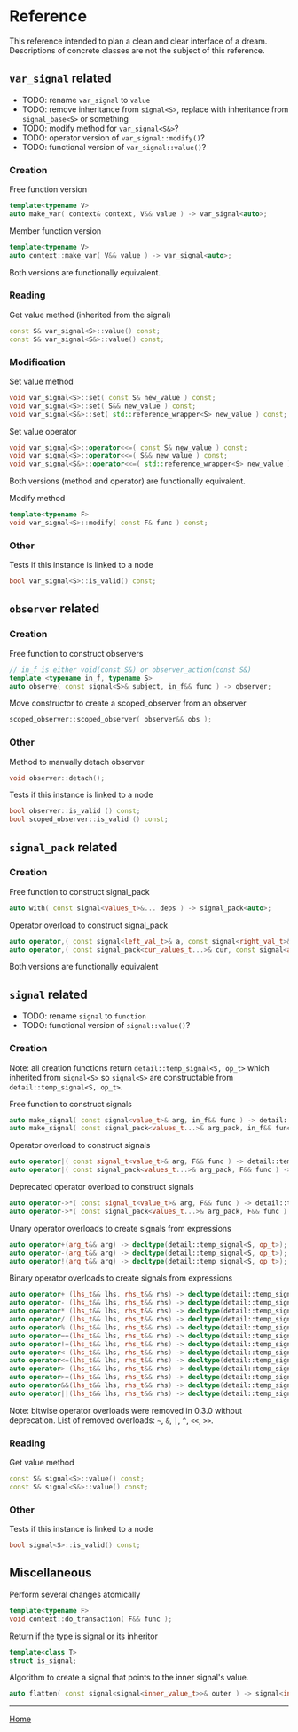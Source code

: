 # Reference

This reference intended to plan a clean and clear interface of a dream.
Descriptions of concrete classes are not the subject of this reference.

## `var_signal` related

* TODO: rename `var_signal` to `value`
* TODO: remove inheritance from `signal<S>`, replace with inheritance from `signal_base<S>` or something 
* TODO: modify method for `var_signal<S&>`?
* TODO: operator version of `var_signal::modify()`?
* TODO: functional version of `var_signal::value()`?

### Creation

Free function version

```cpp
template<typename V>
auto make_var( context& context, V&& value ) -> var_signal<auto>;
```

Member function version

```cpp
template<typename V>
auto context::make_var( V&& value ) -> var_signal<auto>;
```

Both versions are functionally equivalent.

### Reading

Get value method (inherited from the signal)

```cpp
const S& var_signal<S>::value() const;
const S& var_signal<S&>::value() const;
```

### Modification

Set value method

```cpp
void var_signal<S>::set( const S& new_value ) const;
void var_signal<S>::set( S&& new_value ) const;
void var_signal<S&>::set( std::reference_wrapper<S> new_value ) const;
```

Set value operator

```cpp
void var_signal<S>::operator<<=( const S& new_value ) const;
void var_signal<S>::operator<<=( S&& new_value ) const;
void var_signal<S&>::operator<<=( std::reference_wrapper<S> new_value ) const;
```

Both versions (method and operator) are functionally equivalent.

Modify method

```cpp
template<typename F>
void var_signal<S>::modify( const F& func ) const;
```

### Other

Tests if this instance is linked to a node

```cpp
bool var_signal<S>::is_valid() const;
```

## `observer` related

### Creation

Free function to construct observers

```cpp
// in_f is either void(const S&) or observer_action(const S&)
template <typename in_f, typename S>
auto observe( const signal<S>& subject, in_f&& func ) -> observer;
```

Move constructor to create a scoped_observer from an observer

```cpp
scoped_observer::scoped_observer( observer&& obs );
```

### Other

Method to manually detach observer

```cpp
void observer::detach();
```

Tests if this instance is linked to a node

```cpp
bool observer::is_valid () const;
bool scoped_observer::is_valid () const;
```

## `signal_pack` related

### Creation

Free function to construct signal_pack

```cpp
auto with( const signal<values_t>&... deps ) -> signal_pack<auto>;
```

Operator overload to construct signal_pack

```cpp
auto operator,( const signal<left_val_t>& a, const signal<right_val_t>& b ) -> signal_pack<auto>;
auto operator,( const signal_pack<cur_values_t...>& cur, const signal<append_value_t>& append ) -> signal_pack<auto>;
```

Both versions are functionally equivalent

## `signal` related

* TODO: rename `signal` to `function`
* TODO: functional version of `signal::value()`?

### Creation

Note: all creation functions return `detail::temp_signal<S, op_t>` which inherited from
`signal<S>` so `signal<S>` are constructable from `detail::temp_signal<S, op_t>`.

Free function to construct signals

```cpp
auto make_signal( const signal<value_t>& arg, in_f&& func ) -> detail::temp_signal<S, op_t>
auto make_signal( const signal_pack<values_t...>& arg_pack, in_f&& func ) -> detail::temp_signal<S, op_t>
```

Operator overload to construct signals

```cpp
auto operator|( const signal_t<value_t>& arg, F&& func ) -> detail::temp_signal<S, op_t>;
auto operator|( const signal_pack<values_t...>& arg_pack, F&& func ) -> detail::temp_signal<S, op_t>;
```

Deprecated operator overload to construct signals

```cpp
auto operator->*( const signal_t<value_t>& arg, F&& func ) -> detail::temp_signal<S, op_t>;
auto operator->*( const signal_pack<values_t...>& arg_pack, F&& func ) -> detail::temp_signal<S, op_t>;
```

Unary operator overloads to create signals from expressions

```cpp
auto operator+(arg_t&& arg) -> decltype(detail::temp_signal<S, op_t>);
auto operator-(arg_t&& arg) -> decltype(detail::temp_signal<S, op_t>);
auto operator!(arg_t&& arg) -> decltype(detail::temp_signal<S, op_t>);
```

Binary operator overloads to create signals from expressions

```cpp
auto operator+ (lhs_t&& lhs, rhs_t&& rhs) -> decltype(detail::temp_signal<S, op_t>);
auto operator- (lhs_t&& lhs, rhs_t&& rhs) -> decltype(detail::temp_signal<S, op_t>);
auto operator* (lhs_t&& lhs, rhs_t&& rhs) -> decltype(detail::temp_signal<S, op_t>);
auto operator/ (lhs_t&& lhs, rhs_t&& rhs) -> decltype(detail::temp_signal<S, op_t>);
auto operator% (lhs_t&& lhs, rhs_t&& rhs) -> decltype(detail::temp_signal<S, op_t>);
auto operator==(lhs_t&& lhs, rhs_t&& rhs) -> decltype(detail::temp_signal<S, op_t>);
auto operator!=(lhs_t&& lhs, rhs_t&& rhs) -> decltype(detail::temp_signal<S, op_t>);
auto operator< (lhs_t&& lhs, rhs_t&& rhs) -> decltype(detail::temp_signal<S, op_t>);
auto operator<=(lhs_t&& lhs, rhs_t&& rhs) -> decltype(detail::temp_signal<S, op_t>);
auto operator> (lhs_t&& lhs, rhs_t&& rhs) -> decltype(detail::temp_signal<S, op_t>);
auto operator>=(lhs_t&& lhs, rhs_t&& rhs) -> decltype(detail::temp_signal<S, op_t>);
auto operator&&(lhs_t&& lhs, rhs_t&& rhs) -> decltype(detail::temp_signal<S, op_t>);
auto operator||(lhs_t&& lhs, rhs_t&& rhs) -> decltype(detail::temp_signal<S, op_t>);
```

Note: bitwise operator overloads were removed in 0.3.0 without deprecation. List of removed overloads: `~`, `&`, `|`, `^`, `<<`, `>>`.

### Reading

Get value method

```cpp
const S& signal<S>::value() const;
const S& signal<S&>::value() const;
```

### Other

Tests if this instance is linked to a node

```cpp
bool signal<S>::is_valid() const;
```

## Miscellaneous

Perform several changes atomically

```cpp
template<typename F>
void context::do_transaction( F&& func );
```

Return if the type is signal or its inheritor

```cpp
template<class T>
struct is_signal;
```

Algorithm to create a signal that points to the inner signal's value.

```cpp
auto flatten( const signal<signal<inner_value_t>>& outer ) -> signal<inner_value_t>;
```


---------------

[Home](readme.md#reference)
